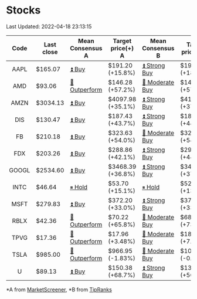 # Stocks
Last Updated: 2022-04-18 23:13:15

|Code|Last close|Mean Consensus A|Target price(+) A|Mean Consensus B|Target price(+) B|
|:--:|-|-|-|-|-|
|AAPL|$165.07|[⏫ Buy](https://m.marketscreener.com/quote/stock/-4849/)|$191.20 (+15.8%)|[⏫ Strong Buy](https://www.tipranks.com/stocks/aapl/forecast)|$193.44 (+18.08%)|
|AMD|$93.06|[🔼 Outperform](https://m.marketscreener.com/quote/stock/-19475876/)|$146.28 (+57.2%)|[🔼 Moderate Buy](https://www.tipranks.com/stocks/amd/forecast)|$146.28 (+57.19%)|
|AMZN|$3034.13|[⏫ Buy](https://m.marketscreener.com/quote/stock/-12864605/)|$4097.98 (+35.1%)|[⏫ Strong Buy](https://www.tipranks.com/stocks/amzn/forecast)|$4143.76 (+37.63%)|
|DIS|$130.47|[⏫ Buy](https://m.marketscreener.com/quote/stock/-4842/)|$187.43 (+43.7%)|[⏫ Strong Buy](https://www.tipranks.com/stocks/dis/forecast)|$188.72 (+44.65%)|
|FB|$210.18|[⏫ Buy](https://m.marketscreener.com/quote/stock/-10547141/)|$323.63 (+54.0%)|[🔼 Moderate Buy](https://www.tipranks.com/stocks/fb/forecast)|$322.48 (+54.50%)|
|FDX|$203.26|[⏫ Buy](https://m.marketscreener.com/quote/stock/-12585/)|$288.86 (+42.1%)|[⏫ Strong Buy](https://www.tipranks.com/stocks/fdx/forecast)|$293.30 (+44.99%)|
|GOOGL|$2534.60|[⏫ Buy](https://m.marketscreener.com/quote/stock/-24203373/)|$3468.39 (+36.8%)|[⏫ Strong Buy](https://www.tipranks.com/stocks/googl/forecast)|$3487.41 (+37.59%)|
|INTC|$46.64|[⏸ Hold](https://m.marketscreener.com/quote/stock/-4829/)|$53.70 (+15.1%)|[⏸ Hold](https://www.tipranks.com/stocks/intc/forecast)|$52.77 (+13.28%)|
|MSFT|$279.83|[⏫ Buy](https://m.marketscreener.com/quote/stock/-4835/)|$372.20 (+33.0%)|[⏫ Strong Buy](https://www.tipranks.com/stocks/msft/forecast)|$374.87 (+33.63%)|
|RBLX|$42.36|[🔼 Outperform](https://m.marketscreener.com/quote/stock/-117793644/)|$70.22 (+65.8%)|[🔼 Moderate Buy](https://www.tipranks.com/stocks/rblx/forecast)|$68.64 (+73.07%)|
|TPVG|$17.36|[🔼 Outperform](https://m.marketscreener.com/quote/stock/-15933327/)|$17.96 (+3.48%)|[🔼 Moderate Buy](https://www.tipranks.com/stocks/tpvg/forecast)|$18.38 (+7.05%)|
|TSLA|$985.00|[🔼 Outperform](https://m.marketscreener.com/quote/stock/-6344549/)|$966.95 (-1.83%)|[🔼 Moderate Buy](https://www.tipranks.com/stocks/tsla/forecast)|$1002.04 (-0.41%)|
|U|$89.13|[⏫ Buy](https://m.marketscreener.com/quote/stock/-112492634/)|$150.38 (+68.7%)|[⏫ Strong Buy](https://www.tipranks.com/stocks/u/forecast)|$133.70 (+50.01%)|


*A from [MarketScreener](https://www.marketscreener.com), *B from [TipRanks](https://www.tipranks.com)
